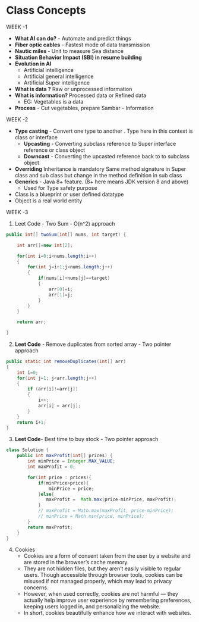 # Class Concepts

WEEK -1

- <b>What AI can do?</b> - Automate and predict things
- <b>Fiber optic cables</b> - Fastest mode of data transmission
- <b>Nautic miles </b> - Unit to measure Sea distance
- <b>Situation Behavior Impact (SBI) in resume building</b>
- <b>Evolution in AI</b>
  - Artificial intelligence
  - Artificial general intelligence
  - Artificial Super intelligence
- <b>What is data ?</b> Raw or unprocessed information
- <b>What is information? </b>Processed data or Refined data
  - EG: Vegetables is a data
- <b>Process</b> - Cut vegetables, prepare Sambar - Information

WEEK -2

- <b>Type casting</b> - Convert one type to another . Type here in this context is class or interface
  - <b>Upcasting</b> - Converting subclass reference to Super interface reference or class object
  - <b>Downcast</b> - Converting the upcasted reference back to to subclass object
- <b>Overriding</b>
  Inheritance is mandatory
  Same method signature in Super class and sub class but change in the method definition in sub class
- <b>Generics</b> - Java 8+ feature. (8+ here means JDK version 8 and above)
  - Used for Type safety purpose
- Class is a blueprint or user defined datatype
- Object is a real world entity

WEEK -3

1.  Leet Code - Two Sum - O(n^2) approach

```java
public int[] twoSum(int[] nums, int target) {

    int arr[]=new int[2];

    for(int i=0;i<nums.length;i++)
    {
        for(int j=i+1;j<nums.length;j++)
        {
            if(nums[i]+nums[j]==target)
            {
                arr[0]=i;
                arr[1]=j;
            }
        }
    }

    return arr;

}
```

2. <b>Leet Code</b> - Remove duplicates from sorted array - Two pointer approach

```java
public static int removeDuplicates(int[] arr)
{
    int i=0;
    for(int j=1; j<arr.length;j++)
    {
        if (arr[i]!=arr[j])
        {
            i++;
            arr[i] = arr[j];
        }
    }
    return i+1;
}
```

3. <b>Leet Code</b>- Best time to buy stock - Two pointer approach

```java
class Solution {
    public int maxProfit(int[] prices) {
        int minPrice = Integer.MAX_VALUE;
        int maxProfit = 0;

        for(int price : prices){
            if(minPrice>price){
                minPrice = price;
            }else{
               maxProfit =  Math.max(price-minPrice, maxProfit);
            }
            // maxProfit = Math.max(maxProfit, price-minPrice);
            // minPrice = Math.min(price, minPrice);
        }
        return maxProfit;
    }
}
```

4. Cookies
   - Cookies are a form of consent taken from the user by a website and are stored in the browser’s cache memory.
   - They are not hidden files, but they aren’t easily visible to regular users. Though accessible through browser tools, cookies can be misused if not managed properly, which may lead to privacy concerns.
   - However, when used correctly, cookies are not harmful — they actually help improve user experience by remembering preferences, keeping users logged in, and personalizing the website.
   - In short, cookies beautifully enhance how we interact with websites.
